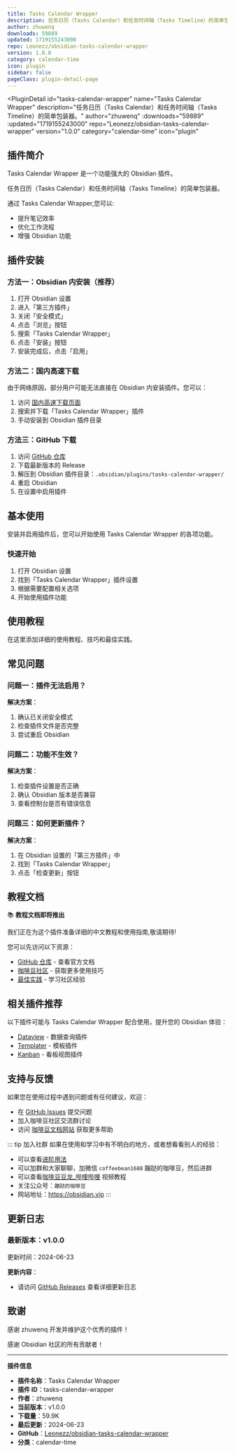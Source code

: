 ```yaml
---
title: Tasks Calendar Wrapper
description: 任务日历（Tasks Calendar）和任务时间轴（Tasks Timeline）的简单包装器。
author: zhuwenq
downloads: 59889
updated: 1719155243000
repo: Leonezz/obsidian-tasks-calendar-wrapper
version: 1.0.0
category: calendar-time
icon: plugin
sidebar: false
pageClass: plugin-detail-page
---
```


<PluginDetail
  id="tasks-calendar-wrapper"
  name="Tasks Calendar Wrapper"
  description="任务日历（Tasks Calendar）和任务时间轴（Tasks Timeline）的简单包装器。"
  author="zhuwenq"
  :downloads="59889"
  :updated="1719155243000"
  repo="Leonezz/obsidian-tasks-calendar-wrapper"
  version="1.0.0"
  category="calendar-time"
  icon="plugin"
>

<!-- AUTO_GENERATED_START -->
## 插件简介

Tasks Calendar Wrapper 是一个功能强大的 Obsidian 插件。

任务日历（Tasks Calendar）和任务时间轴（Tasks Timeline）的简单包装器。

通过 Tasks Calendar Wrapper,您可以:

- 提升笔记效率
- 优化工作流程
- 增强 Obsidian 功能

<!-- AUTO_GENERATED_END -->

<!-- AUTO_GENERATED_START -->
## 插件安装

### 方法一：Obsidian 内安装（推荐）

1. 打开 Obsidian 设置
2. 进入「第三方插件」
3. 关闭「安全模式」
4. 点击「浏览」按钮
5. 搜索「Tasks Calendar Wrapper」
6. 点击「安装」按钮
7. 安装完成后，点击「启用」

### 方法二：国内高速下载

由于网络原因，部分用户可能无法直接在 Obsidian 内安装插件。您可以：

1. 访问 [国内高速下载页面](/zh/documentation/obsidian-plugins-download.html)
2. 搜索并下载「Tasks Calendar Wrapper」插件
3. 手动安装到 Obsidian 插件目录

### 方法三：GitHub 下载

1. 访问 [GitHub 仓库](https://github.com/Leonezz/obsidian-tasks-calendar-wrapper)
2. 下载最新版本的 Release
3. 解压到 Obsidian 插件目录：`.obsidian/plugins/tasks-calendar-wrapper/`
4. 重启 Obsidian
5. 在设置中启用插件

## 基本使用

安装并启用插件后，您可以开始使用 Tasks Calendar Wrapper 的各项功能。

### 快速开始

1. 打开 Obsidian 设置
2. 找到「Tasks Calendar Wrapper」插件设置
3. 根据需要配置相关选项
4. 开始使用插件功能

<!-- AUTO_GENERATED_END -->

<!-- CUSTOM_CONTENT_START:tutorial -->
## 使用教程

在这里添加详细的使用教程、技巧和最佳实践。

<!-- CUSTOM_CONTENT_END:tutorial -->

<!-- SHARED_CONTENT_START -->
## 常见问题

### 问题一：插件无法启用？

**解决方案**：
1. 确认已关闭安全模式
2. 检查插件文件是否完整
3. 尝试重启 Obsidian

### 问题二：功能不生效？

**解决方案**：
1. 检查插件设置是否正确
2. 确认 Obsidian 版本是否兼容
3. 查看控制台是否有错误信息

### 问题三：如何更新插件？

**解决方案**：
1. 在 Obsidian 设置的「第三方插件」中
2. 找到「Tasks Calendar Wrapper」
3. 点击「检查更新」按钮

## 教程文档

📚 **教程文档即将推出**

我们正在为这个插件准备详细的中文教程和使用指南,敬请期待!

您可以先访问以下资源：
- [GitHub 仓库](https://github.com/Leonezz/obsidian-tasks-calendar-wrapper) - 查看官方文档
- [咖啡豆社区](/zh/bases/) - 获取更多使用技巧
- [最佳实践](/zh/best-practices/) - 学习社区经验

## 相关插件推荐

以下插件可能与 Tasks Calendar Wrapper 配合使用，提升您的 Obsidian 体验：

- [Dataview](/zh/plugins/dataview.html) - 数据查询插件
- [Templater](/zh/plugins/templater-obsidian.html) - 模板插件
- [Kanban](/zh/plugins/obsidian-kanban.html) - 看板视图插件

## 支持与反馈

如果您在使用过程中遇到问题或有任何建议，欢迎：

- 在 [GitHub Issues](https://github.com/Leonezz/obsidian-tasks-calendar-wrapper/issues) 提交问题
- 加入咖啡豆社区交流群讨论
- 访问 [咖啡豆文档网站](https://obsidian.vip) 获取更多帮助

::: tip 加入社群
如果在使用和学习中有不明白的地方，或者想看看别人的经验：
- 可以查看[进阶用法](/zh/advanced)
- 可以加群和大家聊聊，加微信 `coffeebean1688` 蹦跶的咖啡豆，然后进群
- 可以查看[咖啡豆豆龙_哔哩哔哩](https://space.bilibili.com/618777356) 视频教程
- 关注公众号：`蹦跶的咖啡豆`
- 网站地址：https://obsidian.vip
:::
<!-- SHARED_CONTENT_END -->

<!-- AUTO_GENERATED_START -->
## 更新日志

### 最新版本：v1.0.0

更新时间：2024-06-23

**更新内容**：
- 请访问 [GitHub Releases](https://github.com/Leonezz/obsidian-tasks-calendar-wrapper/releases) 查看详细更新日志

## 致谢

感谢 zhuwenq 开发并维护这个优秀的插件！

感谢 Obsidian 社区的所有贡献者！

---

**插件信息**
- **插件名称**：Tasks Calendar Wrapper
- **插件 ID**：tasks-calendar-wrapper
- **作者**：zhuwenq
- **当前版本**：v1.0.0
- **下载量**：59.9K
- **最后更新**：2024-06-23
- **GitHub**：[Leonezz/obsidian-tasks-calendar-wrapper](https://github.com/Leonezz/obsidian-tasks-calendar-wrapper)
- **分类**：calendar-time
<!-- AUTO_GENERATED_END -->

</PluginDetail>

